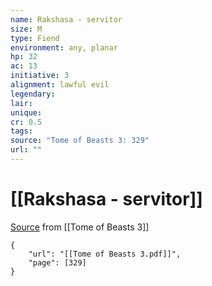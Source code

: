 ```yaml
---
name: Rakshasa - servitor
size: M
type: Fiend
environment: any, planar
hp: 32
ac: 13
initiative: 3
alignment: lawful evil
legendary: 
lair: 
unique: 
cr: 0.5
tags: 
source: "Tome of Beasts 3: 329"
url: ""
---
```

# [[Rakshasa - servitor]]

[Source](zotero://open-pdf/library/items/BLGR9HVR?page=329) from [[Tome of Beasts 3]]

```pdf
{
	"url": "[[Tome of Beasts 3.pdf]]",
	"page": [329]
}
```

